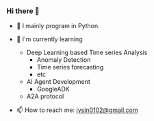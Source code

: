 ### Hi there 👋 

- 🔭 I mainly program in Python.

- 🌱 I'm currently learning
  - Deep Learning based Time series Analysis
    - Anomaly Detection
    - Time series forecasting
    - etc
  - AI Agent Development
    - GoogleADK
  - A2A protocol

- 📫 How to reach me: jysin0102@gmail.com
<!--
**JinyongShin/JinyongShin** is a ✨ _special_ ✨ repository because its `README.md` (this file) appears on your GitHub profile.

Here are some ideas to get you started:

- 🔭 I’m currently working on ...
- 🌱 I’m currently learning ...
- 👯 I’m looking to collaborate on ...
- 🤔 I’m looking for help with ...
- 💬 Ask me about ...
- 📫 How to reach me: ...
- 😄 Pronouns: ...
- ⚡ Fun fact: ...
-->
